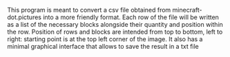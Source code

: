 This program is meant to convert a csv file obtained from minecraft-dot.pictures into a more friendly format.
Each row of the file will be written as a list of the necessary blocks alongside their quantity and position within the row.
Position of rows and blocks are intended from top to bottom, left to right: starting point is at the top left corner of the image.
It also has a minimal graphical interface that allows to save the result in a txt file
